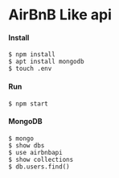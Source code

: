 AirBnB Like api
=====================

#### Install

```
$ npm install
$ apt install mongodb
$ touch .env
```
#### Run

```
$ npm start
```

#### MongoDB
```
$ mongo
$ show dbs
$ use airbnbapi
$ show collections
$ db.users.find()
```